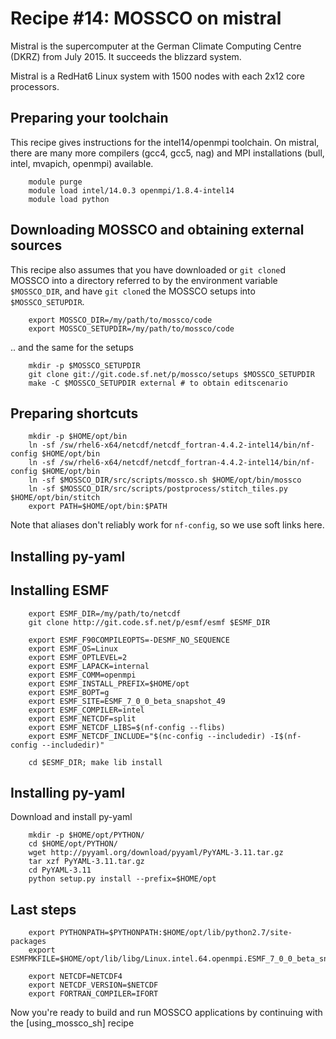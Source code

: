 # Recipe #14: MOSSCO on mistral

Mistral is the supercomputer at the German Climate Computing Centre (DKRZ) from July 2015.  It succeeds the blizzard system.

Mistral is a RedHat6 Linux system with 1500 nodes with each 2x12 core processors.

## Preparing your toolchain

This recipe gives instructions for the intel14/openmpi toolchain.  On mistral, there are many more compilers (gcc4, gcc5, nag) and MPI installations (bull, intel, mvapich, openmpi) available.

        module purge
        module load intel/14.0.3 openmpi/1.8.4-intel14
        module load python

## Downloading MOSSCO and obtaining external sources

This recipe also assumes that you have downloaded or `git clone`d MOSSCO into a directory referred to by the environment variable `$MOSSCO_DIR`, and have `git clone`d the MOSSCO setups into `$MOSSCO_SETUPDIR`.

        export MOSSCO_DIR=/my/path/to/mossco/code
        export MOSSCO_SETUPDIR=/my/path/to/mossco/code

.. and the same for the setups

        mkdir -p $MOSSCO_SETUPDIR
        git clone git://git.code.sf.net/p/mossco/setups $MOSSCO_SETUPDIR
        make -C $MOSSCO_SETUPDIR external # to obtain editscenario

## Preparing shortcuts

        mkdir -p $HOME/opt/bin
        ln -sf /sw/rhel6-x64/netcdf/netcdf_fortran-4.4.2-intel14/bin/nf-config $HOME/opt/bin
        ln -sf /sw/rhel6-x64/netcdf/netcdf_fortran-4.4.2-intel14/bin/nf-config $HOME/opt/bin
        ln -sf $MOSSCO_DIR/src/scripts/mossco.sh $HOME/opt/bin/mossco
        ln -sf $MOSSCO_DIR/src/scripts/postprocess/stitch_tiles.py $HOME/opt/bin/stitch
        export PATH=$HOME/opt/bin:$PATH

Note that aliases don't reliably work  for `nf-config`, so we use soft links here.

## Installing py-yaml

## Installing ESMF

        export ESMF_DIR=/my/path/to/netcdf
        git clone http://git.code.sf.net/p/esmf/esmf $ESMF_DIR

        export ESMF_F90COMPILEOPTS=-DESMF_NO_SEQUENCE
        export ESMF_OS=Linux
        export ESMF_OPTLEVEL=2
        export ESMF_LAPACK=internal
        export ESMF_COMM=openmpi
        export ESMF_INSTALL_PREFIX=$HOME/opt
        export ESMF_BOPT=g
        export ESMF_SITE=ESMF_7_0_0_beta_snapshot_49
        export ESMF_COMPILER=intel
        export ESMF_NETCDF=split
        export ESMF_NETCDF_LIBS=$(nf-config --flibs)
        export ESMF_NETCDF_INCLUDE="$(nc-config --includedir) -I$(nf-config --includedir)"

        cd $ESMF_DIR; make lib install

## Installing py-yaml

Download and install py-yaml

        mkdir -p $HOME/opt/PYTHON/
        cd $HOME/opt/PYTHON/
        wget http://pyyaml.org/download/pyyaml/PyYAML-3.11.tar.gz
        tar xzf PyYAML-3.11.tar.gz
        cd PyYAML-3.11
        python setup.py install --prefix=$HOME/opt

## Last steps

        export PYTHONPATH=$PYTHONPATH:$HOME/opt/lib/python2.7/site-packages
        export ESMFMKFILE=$HOME/opt/lib/libg/Linux.intel.64.openmpi.ESMF_7_0_0_beta_snapshot_49/esmf.mk

        export NETCDF=NETCDF4
        export NETCDF_VERSION=$NETCDF
        export FORTRAN_COMPILER=IFORT

Now you're ready to build and run MOSSCO applications by continuing with the [using_mossco_sh] recipe
